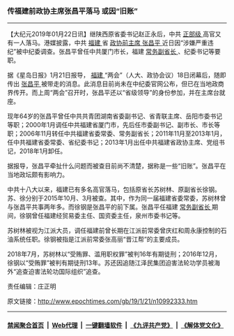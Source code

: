 ### 传福建前政协主席张昌平落马 或因“旧账”
------------------------

<p>
 【大纪元2019年01月22日讯】继陕西原省委书记赵正永后，中共
 <a href="http://www.epochtimes.com/gb/tag/%E6%AD%A3%E9%83%A8%E7%BA%A7.html">
  正部级
 </a>
 高官又有一人落马。港媒披露，中共
 <a href="http://www.epochtimes.com/gb/tag/%E7%A6%8F%E5%BB%BA.html">
  福建
 </a>
 省
 <a href="http://www.epochtimes.com/gb/tag/%E6%94%BF%E5%8D%8F%E5%89%8D%E4%B8%BB%E5%B8%AD.html">
  政协前主席
 </a>
 <a href="http://www.epochtimes.com/gb/tag/%E5%BC%A0%E6%98%8C%E5%B9%B3.html">
  张昌平
 </a>
 近日因“涉嫌严重违纪”被中纪委调查。张昌平曾任中共厦门市长，福建
 <a href="http://www.epochtimes.com/gb/tag/%E5%B8%B8%E5%8A%A1%E5%89%AF%E7%9C%81%E9%95%BF.html">
  常务副省长
 </a>
 、纪委书记等要职。
</p>
<p>
 据《星岛日报》1月21日报导，
 <a href="http://www.epochtimes.com/gb/tag/%E7%A6%8F%E5%BB%BA.html">
  福建
 </a>
 “两会”（人大、政协会议）18日闭幕后，随即传出
 <a href="http://www.epochtimes.com/gb/tag/%E5%BC%A0%E6%98%8C%E5%B9%B3.html">
  张昌平
 </a>
 被带走的消息。此消息目前尚未在中纪委官网公布，但已在当地政商界传开。而上周“两会”召开时，张昌平还以“省级领导”的身份参加，并在主席台就座。
</p>
<p>
 现年64岁的张昌平曾任中共共青团湖南省委副书记、省青联主席、岳阳市委书记等职；2000年1月调任中共福建省厦门市，先后任市委副书记、副市长、市长等职；2006年11月转任中共福建省委常委、常务副省长；2011年11月至2013年1月，任中共福建省委常委、省纪委书记；2013年1月出任中共福建省政协主席、党组书记，2018年1月卸任。
</p>
<p>
 据报导，张昌平牵扯什么问题而被查目前尚不清楚，据称是一些“旧账”。张昌平在当地政坛颇有影响力。
</p>
<p>
 中共十八大以来，福建已有多名高官落马，包括原省长苏树林、原副省长徐钢。苏、徐分别于2015年10月、3月被查。其中，作为同一届福建省委常委，苏树林曾与张昌平共事两年多。而徐钢是张昌平的前下属。张昌平任福建
 <a href="http://www.epochtimes.com/gb/tag/%E5%B8%B8%E5%8A%A1%E5%89%AF%E7%9C%81%E9%95%BF.html">
  常务副省长
 </a>
 期间，徐钢曾任福建经贸易委主任、国资委主任，泉州市委书记等。
</p>
<p>
 苏树林被视为江派大员，调任福建前曾长期在江派前常委曾庆红和周永康控制的石油系统任职。徐钢被指是江派前常委张高丽“晋江帮”的主要成员。
</p>
<p>
 2018年7月，苏树林以“受贿罪、滥用职权罪”被判16年有期徒刑；2016年12月，徐钢以“受贿罪”被判有期徒刑13年。苏还因追随江泽民集团迫害法轮功学员被海外“追查迫害法轮功国际组织”追查。
</p>
<p>
 责任编辑：庄正明
</p>

原文链接：http://www.epochtimes.com/gb/19/1/21/n10992333.htm


------------------------
#### [禁闻聚合首页](https://github.com/gfw-breaker/banned-news/blob/master/README.md) &nbsp;|&nbsp; [Web代理](https://github.com/gfw-breaker/open-proxy/blob/master/README.md) &nbsp;|&nbsp; [一键翻墙软件](https://github.com/gfw-breaker/nogfw/blob/master/README.md) &nbsp;|&nbsp; [《九评共产党》](https://github.com/gfw-breaker/9ping.md/blob/master/README.md#九评之一评共产党是什么) &nbsp;|&nbsp; [《解体党文化》](https://github.com/gfw-breaker/jtdwh.md/blob/master/README.md#绪论)
